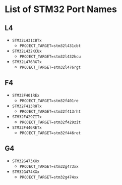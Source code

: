 # List of STM32 Port Names

## L4

- `STM32L431CBTx`
    - `PROJECT_TARGET=stm32l431cbt`
- `STM32L432KCUx`
    - `PROJECT_TARGET=stm32l432kcu`
- `STM32L476RGTx`
    - `PROJECT_TARGET=stm32l476rgt`

## F4

- `STM32F401REx`
    - `PROJECT_TARGET=stm32f401re`
- `STM32F413RHTx`
    - `PROJECT_TARGET=stm32f413rht`
- `STM32F429ZITx`
    - `PROJECT_TARGET=stm32f429zit`
- `STM32F446RETx`
    - `PROJECT_TARGET=stm32f446ret`

## G4

- `STM32G473XXx`
    - `PROJECT_TARGET=stm32g473xx`
- `STM32G474XXx`
    - `PROJECT_TARGET=stm32g474xx`

